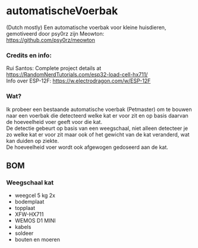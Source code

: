 # automatischeVoerbak
(Dutch mostly) Een automatische voerbak voor kleine huisdieren, gemotiveerd door psy0rz zijn Meowton: https://github.com/psy0rz/meowton

### Credits en info:
Rui Santos: Complete project details at https://RandomNerdTutorials.com/esp32-load-cell-hx711/   
Info over ESP-12F: https://w.electrodragon.com/w/ESP-12F   


### Wat?
Ik probeer een bestaande automatische voerbak (Petmaster) om te bouwen naar een voerbak die detecteerd welke kat er voor zit en op basis daarvan de hoeveelheid voer geeft voor die kat.   
De detectie gebeurt op basis van een weegschaal, niet alleen detecteer je zo welke kat er voor zit maar ook of het gewicht van de kat veranderd, wat kan duiden op ziekte.   
De hoeveelheid voer wordt ook afgewogen gedoseerd aan de kat.   

## BOM
### Weegschaal kat
* weegcel 5 kg 2x
* bodemplaat
* topplaat
* XFW-HX711
* WEMOS D1 MINI
* kabels
* soldeer
* bouten en moeren
